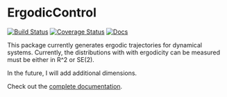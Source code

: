 # ErgodicControl

[![Build Status](https://travis-ci.org/dressel/ErgodicControl.jl.svg?branch=master)](https://travis-ci.org/dressel/ErgodicControl.jl)
[![Coverage Status](https://coveralls.io/repos/github/dressel/ErgodicControl.jl/badge.svg?branch=master&service=github)](https://coveralls.io/github/dressel/ErgodicControl.jl?branch=master)
[![Docs](https://img.shields.io/badge/docs-latest-blue.svg)](https://ergodiccontroljl.readthedocs.io/en/latest/)

This package currently generates ergodic trajectories for dynamical systems.
Currently, the distributions with with ergodicity can be measured must be either in R^2 or SE(2).

In the future, I will add additional dimensions.

Check out the [complete documentation](http://ergodiccontroljl.readthedocs.io/en/latest/index.html).


